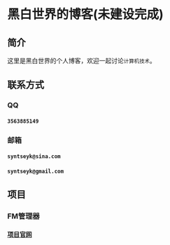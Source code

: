 # 黑白世界的博客(未建设完成)
## 简介
这里是黑白世界的个人博客，欢迎一起讨论`计算机技术`。
## 联系方式
### QQ
#### `3563885149`
### 邮箱
#### `syntseyk@sina.com`
#### `syntseyk@gmail.com`
## 项目
### FM管理器
#### [项目官网](http://freedom-fm.github.io)

